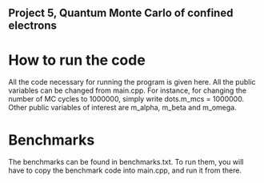 ## Project 5, Quantum Monte Carlo of confined electrons

# How to run the code
All the code necessary for running the program is given here. All the public variables can be changed from main.cpp. For instance, for changing the number of MC cycles to 1000000, simply write dots.m\_mcs = 1000000. Other public variables of interest are m\_alpha, m\_beta and m\_omega.  

# Benchmarks
The benchmarks can be found in benchmarks.txt. To run them, you will have to copy the benchmark code into main.cpp, and run it from there. 


